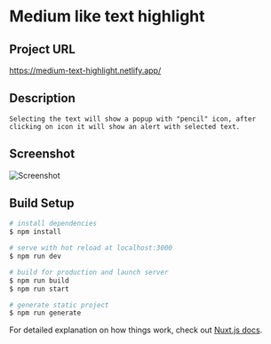 # Medium like text highlight

## Project URL
https://medium-text-highlight.netlify.app/

## Description
```
Selecting the text will show a popup with "pencil" icon, after clicking on icon it will show an alert with selected text.
```

## Screenshot
![Screenshot](screen.png "Text Highlight")

## Build Setup

```bash
# install dependencies
$ npm install

# serve with hot reload at localhost:3000
$ npm run dev

# build for production and launch server
$ npm run build
$ npm run start

# generate static project
$ npm run generate
```


For detailed explanation on how things work, check out [Nuxt.js docs](https://nuxtjs.org).
